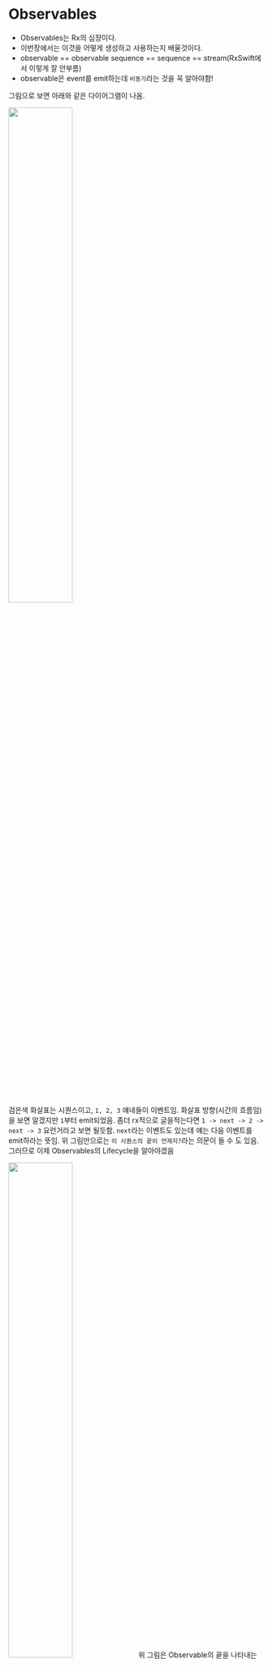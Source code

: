 # Observables
* Observables는 Rx의 심장이다.
* 이번장에서는 이것을 어떻게 생성하고 사용하는지 배울것이다.
* observable == observable sequence == sequence == stream(RxSwift에서 이렇게 잘 안부름)
* observable은 event를 emit하는데 `비동기`라는 것을 꼭 알아야함!

그림으로 보면 아래와 같은 다이어그램이 나옴.

<img src="Resource/01.png" width=50%/>

검은색 화살표는 시퀀스이고, `1, 2, 3` 얘네들이 이벤트임. 화살표 방향(시간의 흐름임)을 보면 알겠지만 `1`부터 emit되었음. 좀더 rx적으로 글을적는다면 `1 -> next -> 2 -> next -> 3` 요런거라고 보면 될듯함. `next`라는 이벤트도 있는데 얘는 다음 이벤트를 emit하라는 뜻임.
위 그림만으로는 `이 시퀀스의 끝이 언제지?`라는 의문이 들 수 도 있음. 그러므로 이제 Observables의 Lifecycle을 알아야겠음

<img src="Resource/02.png" width=50%/>
위 그림은 Observable의 끝을 나타내는데, 위 그림에서 볼 수 없었던 세로 직선이 생겼음. 얘는 `completed` 이벤트라고 불리며 `더이상 해당 시퀀스에서 이벤트가 emit되지 않음. 그러므로 completed하겠어!`로 해석이 됨.

<img src="Resource/03.png" width=50%/>
`completed` 이벤트와는 다르게 위의 빨간색 엑스표시를 보면 느끼겠지만 약간 거부감이 들긴함. 얘는 `error` event임. error 이벤트도 completed와 마찬가지로 해당 시퀀스의 마지막을 표현하는데, observable이 특정 이유로 error event를 emit한거임.

정리를 해보면 Observables의 이벤트에는 3가지가 있었음.
  * next
  * completed
  * error

```Swift
public enum Event<Element> {
    /// Next element is produced.
    case next(Element)
    /// Sequence terminated with an error.
    case error(Swift.Error)
    /// Sequence completed successfully.
    case completed
}
```
위는 이벤트에 대한 정의임.

### 다음으로 observable을 생성하는 방법에 대해서 알아봐야겠음.

```Swift
example(of: "just, of, from") {
// 1
  let one = 1
  let two = 2
  let three = 3
// 2
  let observable: Observable<Int> = Observable<Int>.just(one)
}
```
위 코드에서 알 수 있는것은
1. Integer Observable을 생성함.(타입은 Observable<Int> 임)
2. just라는 것을 통해서 `one`이라는 이벤트를 보냈음.

그러면 `just`가 뭐야? just는 observable의 타입메소드임. 즉, 해당 시퀀스에 1개의 이벤트를 보낸다는 것으로 보면됨.
계속해서 observable을 생성하는 방법을 알아볼꺼임.

```Swift
let observable2 = Observable.of(one, two, three)
```
위에서도 마찬가지로 observable을 한개 생성했음. of는 보면 알 수 있듯이 one, two, three라는 세개의 integer를 넘겼는데 of의 파라미터는 variadic parameter임.

<img src="Resource/04.png" width=70%/>

중요한점은 얘 타입은 Observable<Int>이라는 것임. 마치 Observable[Int]로 생성될것같지만 그렇지 않음. 그러므로 이벤트는 1, 2, 3 이렇게 세개가 emit될거임. 그렇다면 [Int]로 만들기 위해선 ?

```Swift
let observable3 = Observable.of([one, two, three])
```
위와같이 하면 됨.

```Swift
let observable4 = Observable.from([one, two, three])
```
위에는 [Int]를 파라미터로 받는것을 알 수 있음. 그러나! 얘는 타입이 Observable<Int>임. 즉 배열로 파라미터를 받아서 각각 한개의 event로 emit하는거임!

### Observable을 만들고 event를 emit하는 것을 배웠음. 다음으로 배워야 할것은 ? 바로 이 event들을 subscribe하는 방법을 배울것임.

역시 코드로 보는것이 제일 좋지.
```Swift
observable.subscribe { event in
    print(event)
}
```
간단함. 특정 observable의 subscribe함수를 호출하면됨. 그러면 event를 인자로 받는 func을 정의만 하면 끝남.
위의 출력예는 아래와 같음.
```
next(1)
next(2)
next(3)
completed
```

event자체를 출력했으므로 앞에서 배운 Event의 next와 completed를 볼 수 있음.
그렇다면 next이벤트의 값은 어떻게 가져올 수 있을까? 다음과 같이 하면 됨.

```Swift
let element = event.element
```

<img src="Resource/05.png" width=70%/>

위 사진을 보면 알겠지만 subscirbe의 리턴 타입은 `Disposable`이라는 것임. 중요함! 꼭 기억해야함(뒤에서 배움).

우리는 event를 구독하는 방법을 배웠음. 그런데 중요한 것이 특정 이벤트만 구독하고 싶을 때가 있을거임. 이럴때는 앞에서 배운 subscribe함수를 이용하면됨.

```Swift
observable.subscribe(
    onNext: { element in
        print(element)
    }, onCompleted: {
        print("completed")
    }, onError: {
        print("error")
    }
)
```

지금까지 배운것을 좀 더 정리해보면
1. next이벤트는 element를 갖고있음.
2. completed 이벤트는 element가 없음.

이번에는 `never`라는 것에 대해서 배울거임.(naver라고 읽을뻔..)

```Swift
let observable = Observable<Any>.never()
  observable
    .subscribe(
      onNext: { element in
        print(element)
    },
      onCompleted: {
        print("Completed")
    }
)
```

`never`라는 단어 뜻을 통해 유추가 되듯이. 얘를 통해 만들어진 observable은 어떠한 event를 emit하지 않음. 즉! infinite라는 뜻임! 얘는 언제쓸까...... 앞에서 Disposable이라는것을 배웠는데 사실 subscibe에는 `subscribe, onCompleted, onError`뿐 만 아니라 `onDisposed`라는 것이 있음. 뭐 아무 이벤트도 emit하지는 않지만 onDisposed를 통해서 print를 하면 찍히긴 함..

`range`라는 것을 이용해서 생성할 수도 있음.

```Swift
  let observable = Observable<Int>.range(start: 1, count: 10)
  observable
    .subscribe(onNext: { i in
      let n = Double(i)
      let fibonacci = Int(((pow(1.61803, n) - pow(0.61803, n)) / 2.23606).rounded())
        print(fibonacci)
  })
```
얘도 보면 대충 감이 옴. start가 1인 element를 10개를 내보냄(+1씩 추가되서). 얘는 Observable<Int> 타입에서만 가능함.

## Disposing and terminating
앞에서 언급한 Disposable이라는 봤었음. 얘는 subscribe의 return 타입인데, 해당 Observable Sequence를 해제하는데 필요한 거라고 생각하면 됨. 쉽게 생각해서 NotificationCenter를 통해 addObserve한 경우 이를 해제해야 이벤트를 안받게 되는 원리랑 비슷함. `completed`나 `error`이벤트를 통해서 이벤트가 더이상 오지 않는다는 것은 알지만 subscribe한 것이 종료된다는 것은 아님. 그러면 이걸 어떻게 종료할 수 있을까????????

```Swift
let observable = Observable.of("A", "B", "C")
let subscription = observable.subscribe { event in
print(event)
```

위에서 subscription은 Disposable타입인데 아래와 같이 subscribe를 해제할 수 있음.
```Swift
subscription.dispose()
```

그런데 subscription을 개별적으로 관리해야하는것이 굉장히 짜증날때가 있는데 이를 위해 RxSwift에서는 `DisposeBag`이라는 타입이 있음. 얘는 위의 Disposable을 자기 자신한테 담아두었다가 나중에 메모리에서 해재될 때 모든 구독들을 해제함.

```Swift
  let disposeBag = DisposeBag()
  Observable.of("A", "B", "C")
    .subscribe {
        print($0) }
    .addDisposableTo(disposeBag)
```
사용은 위와 같이 함.

왜 이책의 이곳에서 Observable을 만드는 얘기가 나오는지 모르겠음. 앞서 설명한 of, from, naver, range 뿐 만 아니라 특별한 Observable을 만드는 방법을 알아볼거임!

```Swift
let disposeBag = DisposeBag()
  Observable<String>.create { observer in
}
```
바로 `create`임.

<img src="Resource/06.png" width=70%/>

create를 이용하면 원하는 모든 이벤트들을 emit하는 observable을 만들 수 있음.
사진을 보면 알겠지만 create는 특정 observer를 파라미터로 받고 Disposable을 리턴하는 타입임.

```Swift
Observable<String>.create { observer in
  // 1
  observer.onNext("1")
  // 2
  observer.onCompleted()
  // 3
  observer.onNext("?")
  // 4
  return Disposables.create()
}
```

위와같이 Observable<String>을 만들 수 있는데, create의 클로저 구현을 보면 해당 observable을 subscribe하는 다른 observer들에게 어떤 이벤트를 보낼지 정할 수 있음. 중요한것은 completed event를 보낸다는것은 이 이벤트가 emit된 이후에는 다른 어떠한 이벤트를 보낼 수 없다는 것을 의미함. 그러므로 `?`는 emit되지 않음.

```Swift
.subscribe(
  onNext: { print($0) },
  onError: { print($0) },
  onCompleted: { print("Completed") },
  onDisposed: { print("Disposed") }
)
.addDisposableTo(disposeBag)
```
위의 이벤트를 subscribe할 경우..

```
--- Example of: create ---
1
Completed
Disposed
```
위와 같이 찍히는것을 보게됨.

또한 다음과 같이 Error타입 이벤트를 emit할 수 있음.

```Swift
observer.onError(MyError.anError)
```

### Disposable이 앞에서 중요하다고 강조했는데 그 이유를 알아보자!

```Swift
  enum MyError: Error {
    case anError
  }
  let disposeBag = DisposeBag()
  Observable<String>.create { observer in
    // 1
    observer.onNext("1")
    //    observer.onError(MyError.anError)

    // 2
    //    observer.onCompleted()

    // 3
    observer.onNext("?")

    // 4
    return Disposables.create()
  }
  .subscribe(
    onNext: { print($0) },
    onError: { print($0) },
    onCompleted: { print("Completed") },
    onDisposed: { print("Disposed") }
)
//  .addDisposableTo(disposeBag)
```

```
--- Example of: create ---
1
?
```

### 위와같이 completed, error이벤트의 emit 뿐 만 아니라 Disposable을 dispose하지 않을 경우 메모리 누수가 발생하므로 주의하자!

## Creating observable factories
특정 상태에 따라 observer에게 다양한 observable을 제공하게 해주는 `deferred`라는것에 대해 알아보자.

```Swift
    let disposeBag = DisposeBag()
    // 1
    var flip = false
    // 2
    let factory: Observable<Int> = Observable.deferred {
        // 3
        flip = !flip
        // 4
        if flip {
            return Observable.of(1, 2, 3)
        } else {
            return Observable.of(4, 5, 6)
        }
    }
    
    for _ in 0...3 {
        factory.subscribe(onNext: {
            print($0, terminator: "")
        }).addDisposableTo(disposeBag)
        
        print()
    }
```

위 코드를 보면 클로저 내부에서 flip에 따라 다른 observable을 생성하는것을 볼 수 있음. 앞서 많은것을 배웠기 때문에 위의 코드를 보면 다 이해 할것이라고 생각함.

위의 출력은 아래와 같음.
```
--- Example of: deferred ---
123
456
123
456
```